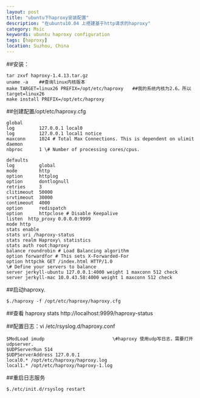 ```yaml
---
layout: post
title: "ubuntu下haproxy安装配置"
description: "在ubuntu10.04 上搭建基于http请求的haproxy"
category: Msic
keywords: ubuntu haproxy configuration
tags: [haproxy]
location: Suzhou, China
---
```


##安装：

	tar zxvf haproxy-1.4.13.tar.gz
	uname -a    ##查询linux内核版本
	make TARGET=linux26 PREFIX=/opt/etc/haproxy　　##我的系统内核为2.6，所以target=linux26
	make install PREFIX=/opt/etc/haproxy

##创建配置/opt/etc/haproxy.cfg

	global
	log         127.0.0.1 local0
	log         127.0.0.1 local1 notice
	maxconn     1024 # Total Max Connections. This is dependent on ulimit
	daemon
	nbproc      1 \# Number of processing cores/cpus.

	defaults
	log         global
	mode        http
	option      httplog
	option      dontlognull
	retries     3
	clitimeout  50000
	srvtimeout  30000
	contimeout  4000
	option      redispatch
	option      httpclose # Disable Keepalive
	listen  http_proxy 0.0.0.0:9999
	mode http
	stats enable
	stats uri /haproxy-status
	stats realm Haproxy\ statistics
	stats auth root:haproxy
	balance roundrobin # Load Balancing algorithm
	option forwardfor # This sets X-Forwarded-For
	option httpchk GET /index.html HTTP/1.0
	\# Define your servers to balance
	server jerkyll-ubuntu 127.0.0.1:4000 weight 1 maxconn 512 check
	server jerkyll-mac 10.0.43.58:4000 weight 1 maxconn 512 check

##启动haproxy.

	$./haproxy -f /opt/etc/haproxy/haproxy.cfg

##查看 haproxy stats  http://localhost:9999/haproxy-status

##配置日志：vi  /etc/rsyslog.d/haproxy.conf

	$ModLoad imudp                         \#haproxy 使用udp写日志，需要打开udpserver.
	$UDPServerRun 514
	$UDPServerAddress 127.0.0.1
	local0.* /opt/etc/haproxy/haproxy.log
	local1.* /opt/etc/haproxy/haproxy-1.log

##重启日志服务

	$./etc/init.d/rsyslog restart

